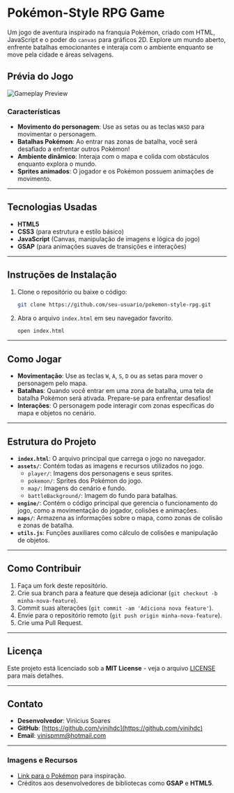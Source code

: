 # **Pokémon-Style RPG Game**

Um jogo de aventura inspirado na franquia Pokémon, criado com HTML, JavaScript e o poder do `canvas` para gráficos 2D. Explore um mundo aberto, enfrente batalhas emocionantes e interaja com o ambiente enquanto se move pela cidade e áreas selvagens.

## **Prévia do Jogo**

![Gameplay Preview](./assets/img/preview.gif)

### **Características**
- **Movimento do personagem**: Use as setas ou as teclas `WASD` para movimentar o personagem.
- **Batalhas Pokémon**: Ao entrar nas zonas de batalha, você será desafiado a enfrentar outros Pokémon!
- **Ambiente dinâmico**: Interaja com o mapa e colida com obstáculos enquanto explora o mundo.
- **Sprites animados**: O jogador e os Pokémon possuem animações de movimento.
  
---

## **Tecnologias Usadas**

- **HTML5**
- **CSS3** (para estrutura e estilo básico)
- **JavaScript** (Canvas, manipulação de imagens e lógica do jogo)
- **GSAP** (para animações suaves de transições e interações)

---

## **Instruções de Instalação**

1. Clone o repositório ou baixe o código:

    ```bash
    git clone https://github.com/seu-usuario/pokemon-style-rpg.git
    ```

2. Abra o arquivo `index.html` em seu navegador favorito.

    ```bash
    open index.html
    ```

---

## **Como Jogar**

- **Movimentação**: Use as teclas `W`, `A`, `S`, `D` ou as setas para mover o personagem pelo mapa.
- **Batalhas**: Quando você entrar em uma zona de batalha, uma tela de batalha Pokémon será ativada. Prepare-se para enfrentar desafios!
- **Interações**: O personagem pode interagir com zonas específicas do mapa e objetos no cenário.

---

## **Estrutura do Projeto**

- **`index.html`**: O arquivo principal que carrega o jogo no navegador.
- **`assets/`**: Contém todas as imagens e recursos utilizados no jogo.
    - `player/`: Imagens dos personagens e seus sprites.
    - `pokemon/`: Sprites dos Pokémon do jogo.
    - `map/`: Imagens do cenário e fundo.
    - `battleBackground/`: Imagem do fundo para batalhas.
- **`engine/`**: Contém o código principal que gerencia o funcionamento do jogo, como a movimentação do jogador, colisões e animações.
- **`maps/`**: Armazena as informações sobre o mapa, como zonas de colisão e zonas de batalha.
- **`utils.js`**: Funções auxiliares como cálculo de colisões e manipulação de objetos.

---

## **Como Contribuir**

1. Faça um fork deste repositório.
2. Crie sua branch para a feature que deseja adicionar (`git checkout -b minha-nova-feature`).
3. Commit suas alterações (`git commit -am 'Adiciona nova feature'`).
4. Envie para o repositório remoto (`git push origin minha-nova-feature`).
5. Crie uma Pull Request.

---

## **Licença**

Este projeto está licenciado sob a **MIT License** - veja o arquivo [LICENSE](LICENSE) para mais detalhes.

---

## **Contato**

- **Desenvolvedor**: Vinicius Soares
- **GitHub**: [https://github.com/vinihdc](https://github.com/vinihdc)
- **Email**: vinispmm@hotmail.com

---

### **Imagens e Recursos**

- [Link para o Pokémon](https://www.pokemon.com) para inspiração.
- Créditos aos desenvolvedores de bibliotecas como **GSAP** e **HTML5**.
